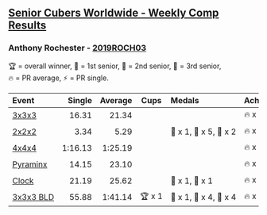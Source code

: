 <style>table {white-space: nowrap;}</style>

## [Senior Cubers Worldwide - Weekly Comp Results](/scw-comp/results/)
### Anthony Rochester - [2019ROCH03](https://www.worldcubeassociation.org/persons/2019ROCH03)

<span style="white-space: nowrap;">🏆 = overall winner</span>, <span style="white-space: nowrap;">🥇 = 1st senior</span>, <span style="white-space: nowrap;">🥈 = 2nd senior</span>, <span style="white-space: nowrap;">🥉 = 3rd senior</span>, <span style="white-space: nowrap;">🔥 = PR average</span>, <span style="white-space: nowrap;">⚡ = PR single</span>.

| Event | Single | Average | Cups | Medals | Achievements|
| :-- | --: | --: | :--: | :-- | :-- |
| [3x3x3](333.md) | 16.31 | 21.34 |  |  | 🔥 x 3, ⚡ x 4 |
| [2x2x2](222.md) | 3.34 | 5.29 |  | 🥇 x 1, 🥈 x 5, 🥉 x 2 | 🔥 x 4, ⚡ x 2 |
| [4x4x4](444.md) | 1:16.13 | 1:25.19 |  |  | 🔥 x 2, ⚡ x 2 |
| [Pyraminx](pyram.md) | 14.15 | 23.10 |  |  | 🔥 x 1, ⚡ x 1 |
| [Clock](clock.md) | 21.19 | 25.62 |  | 🥇 x 1, 🥈 x 1 | 🔥 x 2, ⚡ x 2 |
| [3x3x3 BLD](333bf.md) | 55.88 | 1:41.14 | 🏆 x 1 | 🥇 x 1, 🥈 x 4, 🥉 x 4 | 🔥 x 1, ⚡ x 3 |

<!-- Global site tag (gtag.js) - Google Analytics -->
<script async src="https://www.googletagmanager.com/gtag/js?id=UA-86348435-3"></script>
<script>window.dataLayer = window.dataLayer || []; function gtag() {dataLayer.push(arguments);} gtag('js', new Date()); gtag('config', 'UA-86348435-3');</script>
